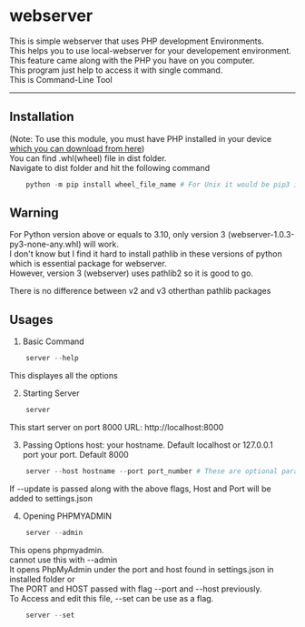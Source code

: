 # webserver
This is simple webserver that uses PHP development Environments.  
This helps you to use local-webserver for your developement environment.  
This feature came along with the PHP you have on you computer.  
This program just help to access it with single command.  
This is Command-Line Tool  

----------------------------------------------------
## Installation
(Note: To use this module, you must have PHP installed in your device [which you can download from here](https://www.php.net/downloads))  
You can find .whl(wheel) file in dist folder.  
Navigate to dist folder and hit the following command  
````powershell
    python -m pip install wheel_file_name # For Unix it would be pip3 instead of just pip
````
## Warning
For Python version above or equals to 3.10, only version 3 (webserver-1.0.3-py3-none-any.whl) will work.  
I don't know but I find it hard to install pathlib in these versions of python which is essential package for webserver.  
However, version 3 (webserver) uses pathlib2 so it is good to go.  

There is no difference between v2 and v3 otherthan pathlib packages
## Usages
1. Basic Command
````powershell
    server --help
````
This displayes all the options

2. Starting Server
````powershell
    server
````
This start server on port 8000
URL: http://localhost:8000

3. Passing Options
host: your hostname. Default localhost or 127.0.0.1  
port your port. Default 8000  
````powershell
    server --host hostname --port port_number # These are optional parameter. These are not manditory
````
If --update is passed along with the above flags, Host and Port will be added to settings.json

4. Opening PHPMYADMIN
````powershell
    server --admin
````
This opens phpmyadmin.  
cannot use this with --admin  
It opens PhpMyAdmin under the port and host found in settings.json in installed folder or  
The PORT and HOST passed with flag --port and --host previously.  
To Access and edit this file, --set can be use as a flag.  
````powershell
    server --set
````
